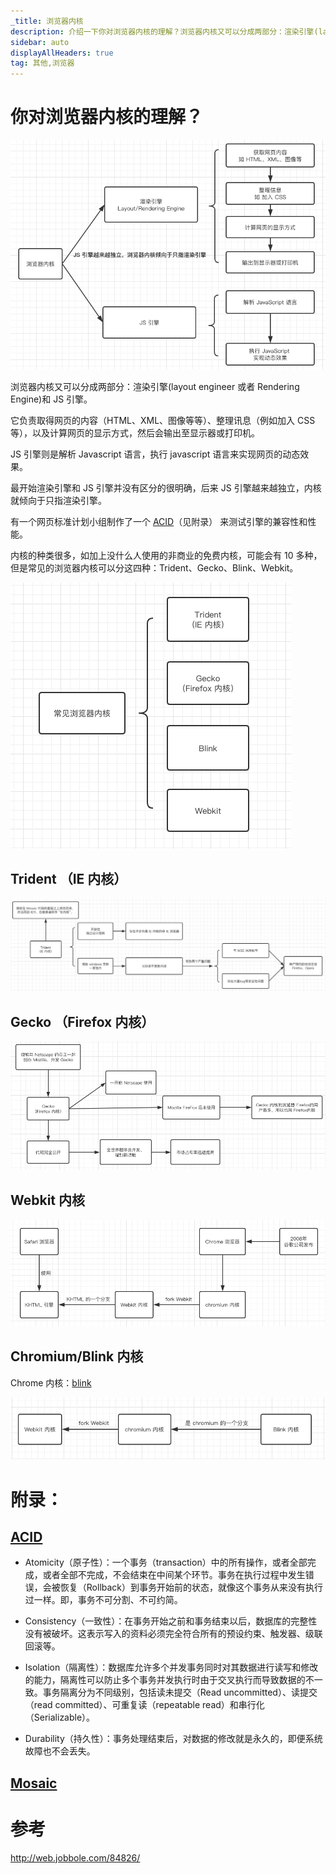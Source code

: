 ```yaml
---
_title: 浏览器内核
description: 介绍一下你对浏览器内核的理解？浏览器内核又可以分成两部分：渲染引擎(layout engineer 或者 Rendering Engine)和 JS 引擎...
sidebar: auto
displayAllHeaders: true
tag: 其他,浏览器
---
```


# 你对浏览器内核的理解？

![浏览器内核](./images/01.rendering-engine/01.png)

浏览器内核又可以分成两部分：渲染引擎(layout engineer 或者 Rendering Engine)和 JS 引擎。

它负责取得网页的内容（HTML、XML、图像等等）、整理讯息（例如加入 CSS 等），以及计算网页的显示方式，然后会输出至显示器或打印机。

JS 引擎则是解析 Javascript 语言，执行 javascript 语言来实现网页的动态效果。

最开始渲染引擎和 JS 引擎并没有区分的很明确，后来 JS 引擎越来越独立，内核就倾向于只指渲染引擎。

有一个网页标准计划小组制作了一个 [ACID](#ACID)（见附录） 来测试引擎的兼容性和性能。

内核的种类很多，如加上没什么人使用的非商业的免费内核，可能会有 10 多种，但是常见的浏览器内核可以分这四种：Trident、Gecko、Blink、Webkit。

![常见浏览器内核](./images/01.rendering-engine/02.png)

## Trident （IE 内核）

![IE浏览器内核](./images/01.rendering-engine/03.png)

## Gecko （Firefox 内核）

![Gecko 内核](./images/01.rendering-engine/04.png)

## Webkit 内核

![Webkit 内核](./images/01.rendering-engine/05.png)

## Chromium/Blink 内核

Chrome 内核：[blink](https://www.chromium.org/blink)

![Blink 内核](./images/01.rendering-engine/06.png)


# 附录：

## [ACID](https://en.wikipedia.org/wiki/ACID_\(computer_science\))

- Atomicity（原子性）：一个事务（transaction）中的所有操作，或者全部完成，或者全部不完成，不会结束在中间某个环节。事务在执行过程中发生错误，会被恢复（Rollback）到事务开始前的状态，就像这个事务从来没有执行过一样。即，事务不可分割、不可约简。

- Consistency（一致性）：在事务开始之前和事务结束以后，数据库的完整性没有被破坏。这表示写入的资料必须完全符合所有的预设约束、触发器、级联回滚等。

- Isolation（隔离性）：数据库允许多个并发事务同时对其数据进行读写和修改的能力，隔离性可以防止多个事务并发执行时由于交叉执行而导致数据的不一致。事务隔离分为不同级别，包括读未提交（Read uncommitted）、读提交（read committed）、可重复读（repeatable read）和串行化（Serializable）。

- Durability（持久性）：事务处理结束后，对数据的修改就是永久的，即便系统故障也不会丢失。

## [Mosaic](https://en.wikipedia.org/wiki/Mosaic_\(web_browser\))

# 参考

http://web.jobbole.com/84826/  